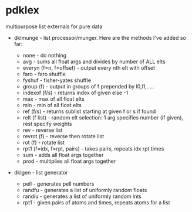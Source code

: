 # pdklex
multipurpose list externals for pure data

- dklmunge - list processor/munger. Here are the methods I've added so far:
    - none - do nothing
    - avg - sums all float args and divides by number of ALL elts
    - everyn (f=n, f=offset) - output every nth elt with offset
    - faro - faro shuffle
    - fyshuf - fisher-yates shuffle
    - group (f) - output in groups of f prepended by l0,l1,.....
    - indexof (f/s) - returns index of given else -1
    - max - max of all float elts
    - min - min of all float elts
    - ref (f/s) - returns sublist starting at given f or s if found
    - relt (f list) - random elt selection: 1 arg specifies number (if given), rest specify weights
    - rev - reverse list
    - revrot (f) - reverse then rotate list
    - rot (f) - rotate list
    - rpt1 (f=idx, f=rpt, pairs) - takes pairs, repeats idx rpt times
    - sum - adds all float args together
    - prod - multiplies all float args together

- dklgen - list generator
    - pell - generates pell numbers
    - randfu - generates a list of uniformly random floats
    - randiu - generates a list of uniformly random ints
    - rpt1 - given pairs of atoms and times, repeats atoms for a list
